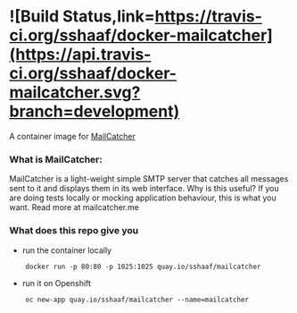 ![Build Status,link=https://travis-ci.org/sshaaf/docker-mailcatcher](https://api.travis-ci.org/sshaaf/docker-mailcatcher.svg?branch=development)
=========

A container image for [MailCatcher](http://mailcatcher.me/)

### What is MailCatcher:
MailCatcher is a light-weight simple SMTP server that catches all messages sent to it and displays them in its web interface. Why is this useful? If you are doing tests locally or mocking application behaviour, this is what you want. Read more at mailcatcher.me


### What does this repo give you
* run the container locally

```
    docker run -p 80:80 -p 1025:1025 quay.io/sshaaf/mailcatcher                                                            
```

* run it on Openshift
```
    oc new-app quay.io/sshaaf/mailcatcher --name=mailcatcher
```



